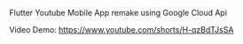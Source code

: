 Flutter Youtube Mobile App remake using Google Cloud Api

Video Demo: https://www.youtube.com/shorts/H-qzBdTJsSA